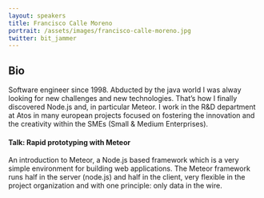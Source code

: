 ```yaml
---
layout: speakers
title: Francisco Calle Moreno
portrait: /assets/images/francisco-calle-moreno.jpg
twitter: bit_jammer
---
```


## Bio
Software engineer since 1998. Abducted by the java world I was alway looking for new challenges and new technologies. That’s how I finally discovered Node.js and, in particular Meteor. I work in the R&D department at Atos in many european projects focused on fostering the innovation and the creativity within the SMEs (Small & Medium Enterprises).

#### Talk: Rapid prototyping with Meteor
An introduction to Meteor, a Node.js based framework which is a very simple environment for building web applications. The Meteor framework runs half in the server (node.js) and half in the client, very flexible in the project organization and with one principle: only data in the wire.
